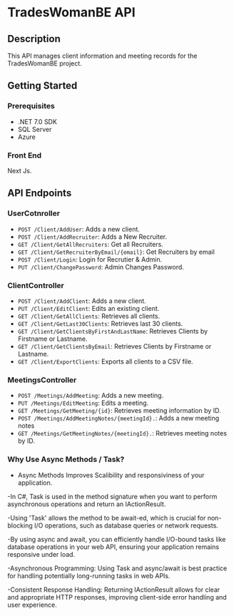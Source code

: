 # TradesWomanBE API

## Description
This API manages client information and meeting records for the TradesWomanBE project.

## Getting Started

### Prerequisites
- .NET 7.0 SDK
- SQL Server
- Azure

### Front End
Next Js.

## API Endpoints

### UserCotnroller
- `POST /Client/AddUser`: Adds a new client.
- `POST /Client/AddRecruiter`: Adds a New Recruiter.
- `GET /Client/GetAllRecruiters`: Get all Recruiters.
- `GET /Client/GetRecruiterByEmail/{email}`: Get Recruiters by email
- `POST /Client/Login`: Login for Recrutier & Admin.
- `PUT /Client/ChangePassword`: Admin Changes Password.

### ClientController
- `POST /Client/AddClient`: Adds a new client.
- `PUT /Client/EditClient`: Edits an existing client.
- `GET /Client/GetAllClients`: Retrieves all clients.
- `GET /Client/GetLast30Clients`: Retrieves last 30 clients.
- `GET /Client/GetClientsByFirstAndLastName`: Retrieves Clients by Firstname or Lastname.
- `GET /Client/GetClientsByEmail`: Retrieves Clients by Firstname or Lastname.
- `GET /Client/ExportClients`: Exports all clients to a CSV file.

### MeetingsController
- `POST /Meetings/AddMeeting`: Adds a new meeting.
- `PUT /Meetings/EditMeeting`: Edits a meeting.
- `GET /Meetings/GetMeeting/{id}`: Retrieves meeting information by ID.
- `POST /Meetings/AddMeetingNotes/{meetingId}.`: Adds a new meeting notes
- `GET /Meetings/GetMeetingNotes/{meetingId}.`: Retrieves meeting notes by ID.

### Why Use Async Methods / Task<IActionResult>?

- Async Methods Improves Scalibility and responsiviness of your application.

-In C#, Task<IActionResult> is used in the method signature when you want to perform asynchronous operations and return an IActionResult.

-Using 'Task' allows the method to be await-ed, which is crucial for non-blocking I/O operations, such as database queries or network requests.

-By using async and await, you can efficiently handle I/O-bound tasks like database operations in your web API, ensuring your application remains responsive under load.

-Asynchronous Programming: Using Task<IActionResult> and async/await is best practice for handling potentially long-running tasks in web APIs.

-Consistent Response Handling: Returning IActionResult allows for clear and appropriate HTTP responses, improving client-side error handling and user experience.